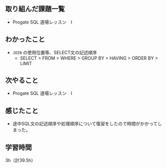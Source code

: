 ## 取り組んだ課題一覧
- Progate SQL 道場レッスン　I

## わかったこと
- `JOIN` の使用位置等、SELECT文の記述順序
  - SELECT > FROM > WHERE > GROUP BY > HAVING > ORDER BY > LIMIT

## 次やること
- Progate SQL 道場レッスン　I

## 感じたこと
- 途中SQL文の記述順序や処理順序について復習をしたので時間がかかってしまった。

## 学習時間
3h（計39.5h）
